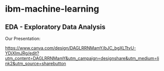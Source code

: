 # ibm-machine-learning

## EDA - Exploratory Data Analysis 

Our Presentation:

https://www.canva.com/design/DAGLRRNMamY/bJC_bgXLTtvU-YDjXImJRg/edit?utm_content=DAGLRRNMamY&utm_campaign=designshare&utm_medium=link2&utm_source=sharebutton